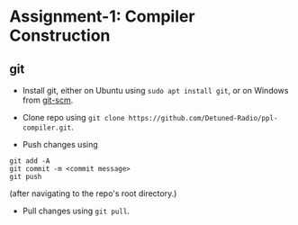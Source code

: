# Assignment-1: Compiler Construction

## git 
- Install git, either on Ubuntu using 
`sudo apt install git`,
or on Windows from [git-scm](https://git-scm.com/).

- Clone repo using
`git clone https://github.com/Detuned-Radio/ppl-compiler.git`.

- Push changes using
```
git add -A
git commit -m <commit message>
git push
```
(after navigating to the repo's root directory.)

- Pull changes using `git pull`.
